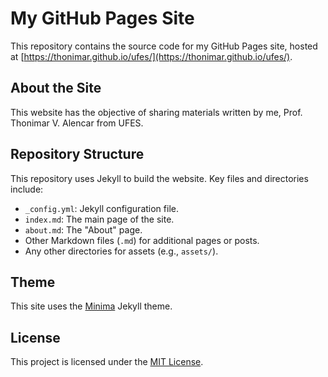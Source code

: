 # My GitHub Pages Site

This repository contains the source code for my GitHub Pages site, hosted at [https://thonimar.github.io/ufes/](https://thonimar.github.io/ufes/).

## About the Site

This website has the objective of sharing materials written by me, Prof. Thonimar V. Alencar from UFES. 

## Repository Structure

This repository uses Jekyll to build the website. Key files and directories include:

*   `_config.yml`: Jekyll configuration file.
*   `index.md`: The main page of the site.
*   `about.md`: The "About" page.
*   Other Markdown files (`.md`) for additional pages or posts.
*   Any other directories for assets (e.g., `assets/`).

## Theme

This site uses the [Minima](https://github.com/jekyll/minima) Jekyll theme.

## License

This project is licensed under the [MIT License](LICENSE).
